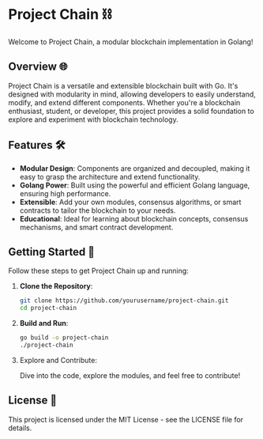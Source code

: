 # Project Chain ⛓️

Welcome to Project Chain, a modular blockchain implementation in Golang!

## Overview 🌐

Project Chain is a versatile and extensible blockchain built with Go. It's designed with modularity in mind, allowing developers to easily understand, modify, and extend different components. Whether you're a blockchain enthusiast, student, or developer, this project provides a solid foundation to explore and experiment with blockchain technology.

## Features 🛠️

- **Modular Design**: Components are organized and decoupled, making it easy to grasp the architecture and extend functionality.
- **Golang Power**: Built using the powerful and efficient Golang language, ensuring high performance.
- **Extensible**: Add your own modules, consensus algorithms, or smart contracts to tailor the blockchain to your needs.
- **Educational**: Ideal for learning about blockchain concepts, consensus mechanisms, and smart contract development.

## Getting Started 🚗

Follow these steps to get Project Chain up and running:

1. **Clone the Repository**:
   ```bash
   git clone https://github.com/yourusername/project-chain.git
   cd project-chain

2. **Build and Run**:
   ```bash
   go build -o project-chain
   ./project-chain

3. Explore and Contribute:

   Dive into the code, explore the modules, and feel free to contribute!

## License 📜
This project is licensed under the MIT License - see the LICENSE file for details.
